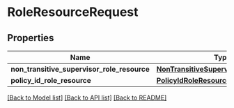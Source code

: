 # RoleResourceRequest

## Properties
Name | Type | Description | Notes
------------ | ------------- | ------------- | -------------
**non_transitive_supervisor_role_resource** | [**NonTransitiveSupervisorRoleResource**](NonTransitiveSupervisorRoleResource.md) |  | [optional] 
**policy_id_role_resource** | [**PolicyIdRoleResource**](PolicyIdRoleResource.md) |  | [optional] 

[[Back to Model list]](../README.md#documentation-for-models) [[Back to API list]](../README.md#documentation-for-api-endpoints) [[Back to README]](../README.md)


